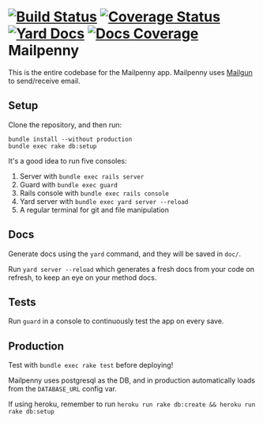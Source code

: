 [![Build Status](https://travis-ci.org/payloadtech/mailpenny.svg?branch=master)](https://travis-ci.org/payloadtech/mailpenny)
[![Coverage Status](https://coveralls.io/repos/github/payloadtech/mailpenny/badge.svg?branch=dev)](https://coveralls.io/github/payloadtech/mailpenny?branch=dev)
[![Yard Docs](http://img.shields.io/badge/yard-docs-blue.svg)](http://www.rubydoc.info/github/payloadtech/mailpenny/dev/frames)
[![Docs Coverage](http://inch-ci.org/github/payloadtech/mailpenny.svg?branch=dev)](http://inch-ci.org/github/payloadtech/mailpenny)
Mailpenny
=========

This is the entire codebase for the Mailpenny app. Mailpenny uses [Mailgun](http://mailgun.com) to send/receive email.

## Setup

Clone the repository, and then run:  

```
bundle install --without production
bundle exec rake db:setup
```

It's a good idea to run five consoles:

1. Server with `bundle exec rails server`
2. Guard with `bundle exec guard`
3. Rails console with `bundle exec rails console`
4. Yard server with `bundle exec yard server --reload`
5. A regular terminal for git and file manipulation

## Docs

Generate docs using the `yard` command, and they will be saved in `doc/`.

Run `yard server --reload` which generates a fresh docs from your code on refresh, to keep an
eye on your method docs.

## Tests

Run `guard` in a console to continuously test the app on every save.

## Production

Test with `bundle exec rake test` before deploying!

Mailpenny uses postgresql as the DB, and in production automatically loads from
the `DATABASE_URL` config var.

If using heroku, remember to run
`heroku run rake db:create && heroku run rake db:setup`
